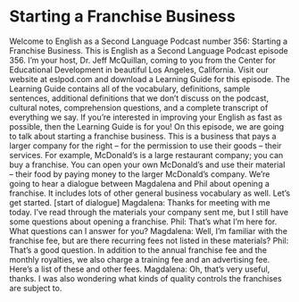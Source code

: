 # Starting a Franchise Business

Welcome to English as a Second Language Podcast number 356: Starting a Franchise Business.  This is English as a Second Language Podcast episode 356.  I’m your host, Dr. Jeff McQuillan, coming to you from the Center for Educational Development in beautiful Los Angeles, California.  Visit our website at eslpod.com and download a Learning Guide for this episode.  The Learning Guide contains all of the vocabulary, definitions, sample sentences, additional definitions that we don’t discuss on the podcast, cultural notes, comprehension questions, and a complete transcript of everything we say.  If you’re interested in improving your English as fast as possible, then the Learning Guide is for you!  On this episode, we are going to talk about starting a franchise business.  This is a business that pays a larger company for the right – for the permission to use their goods – their services.  For example, McDonald’s is a large restaurant company; you can buy a franchise.  You can open your own McDonald’s and use their material – their food by paying money to the larger McDonald’s company.  We’re going to hear a dialogue between Magdalena and Phil about opening a franchise.  It includes lots of other general business vocabulary as well.  Let’s get started.  [start of dialogue]  Magdalena:  Thanks for meeting with me today.  I’ve read through the materials your company sent me, but I still have some questions about opening a franchise.  Phil:  That’s what I’m here for.  What questions can I answer for you?  Magdalena:  Well, I’m familiar with the franchise fee, but are there recurring fees not listed in these materials?  Phil:  That’s a good question.  In addition to the annual franchise fee and the monthly royalties, we also charge a training fee and an advertising fee.  Here’s a list of these and other fees.    Magdalena:  Oh, that’s very useful, thanks.  I was also wondering what kinds of quality controls the franchises are subject to. 